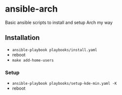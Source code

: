 # ansible-arch

Basic ansible scripts to install and setup Arch my way

## Installation

* `ansible-playbook playbooks/install.yaml`
* reboot
* `make add-home-users`

### Setup

* `ansible-playbook playbooks/setup-kde-min.yaml -K`
* reboot
